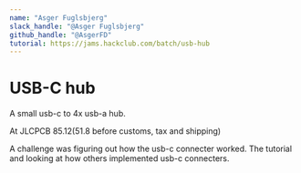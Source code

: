 ```yaml
---
name: "Asger Fuglsbjerg"
slack_handle: "@Asger Fuglsbjerg"
github_handle: "@AsgerFD"
tutorial: https://jams.hackclub.com/batch/usb-hub
---
```


# USB-C hub

<!-- Describe your board in 2-3 sentences. What are you making? What will it do? -->
A small usb-c to 4x usb-a hub.

<!-- How much is it going to cost? -->
At JLCPCB $85.12 ($51.8 before customs, tax and shipping)

<!-- Tell us a little bit about your design process. What were some challenges? What helped? ***Totally optional*** -->
A challenge was figuring out how the usb-c connecter worked.
The tutorial and looking at how others implemented usb-c connecters.
